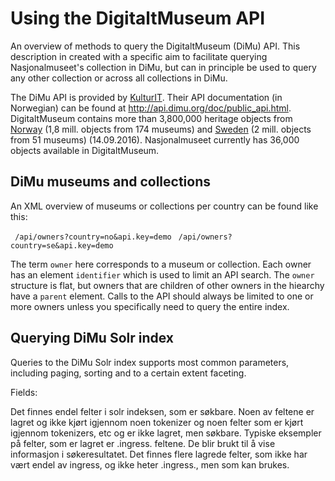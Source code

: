 # Using the DigitaltMuseum API
An overview of methods to query the DigitaltMuseum (DiMu) API. This description in created with a specific aim to facilitate querying Nasjonalmuseet's collection in DiMu, but can in principle be used to query any other collection or across all collections in DiMu.

The DiMu API is provided by [KulturIT](http://www.kulturit.no). 
Their API documentation (in Norwegian) can be found at http://api.dimu.org/doc/public_api.html.
DigitaltMuseum contains more than 3,800,000 heritage objects from [Norway](http://www.digitaltmuseum.no) (1,8 mill. objects from 174 museums) and [Sweden](http://www.digitaltmuseum.se) (2 mill. objects from 51 museums) (14.09.2016).
Nasjonalmuseet currently has 36,000 objects available in DigitaltMuseum.

<h2>DiMu museums and collections</h2>

An XML overview of museums or collections per country can be found like this:

` /api/owners?country=no&api.key=demo`
` /api/owners?country=se&api.key=demo`

The term `owner` here corresponds to a museum or collection. Each owner has an element `identifier` which is used to limit an API search.
The `owner` structure is flat, but owners that are children of other owners in the hiearchy have a `parent` element. Calls to the API should always be limited to one or more owners unless you specifically need to query the entire index.

<h2>Querying DiMu Solr index</h2>

Queries to the DiMu Solr index supports most common parameters, including paging, sorting and to a certain extent faceting.

Fields:

Det finnes endel felter i solr indeksen, som er søkbare. Noen av feltene er lagret og ikke kjørt igjennom noen tokenizer og noen felter som er kjørt igjennom tokenizers, etc og er ikke lagret, men søkbare. Typiske eksempler på felter, som er lagret er .ingress. feltene. De blir brukt til å vise informasjon i søkeresultatet. Det finnes flere lagrede felter, som ikke har vært endel av ingress, og ikke heter .ingress., men som kan brukes.
